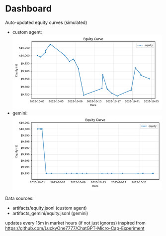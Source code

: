 # Dashboard

Auto-updated equity curves (simulated)

- custom agent: ![Equity Curve](artifacts/equity.png?v=f6c777d)
- gemini: ![Equity Curve (Gemini)](artifacts_gemini/equity.png?v=f6c777d)

Data sources:
- artifacts/equity.jsonl (custom agent)
- artifacts_gemini/equity.jsonl (gemini)

updates every 15m in market hours (if not just ignores)
inspired from https://github.com/LuckyOne7777/ChatGPT-Micro-Cap-Experiment